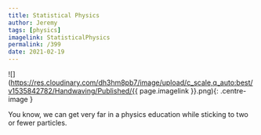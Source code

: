 ```yaml
---
title: Statistical Physics
author: Jeremy
tags: [physics]
imagelink: StatisticalPhysics
permalink: /399
date: 2021-02-19
---
```


![](https://res.cloudinary.com/dh3hm8pb7/image/upload/c_scale,q_auto:best/v1535842782/Handwaving/Published/{{ page.imagelink }}.png){: .centre-image }

You know, we can get very far in a physics education while sticking to two or fewer particles.
